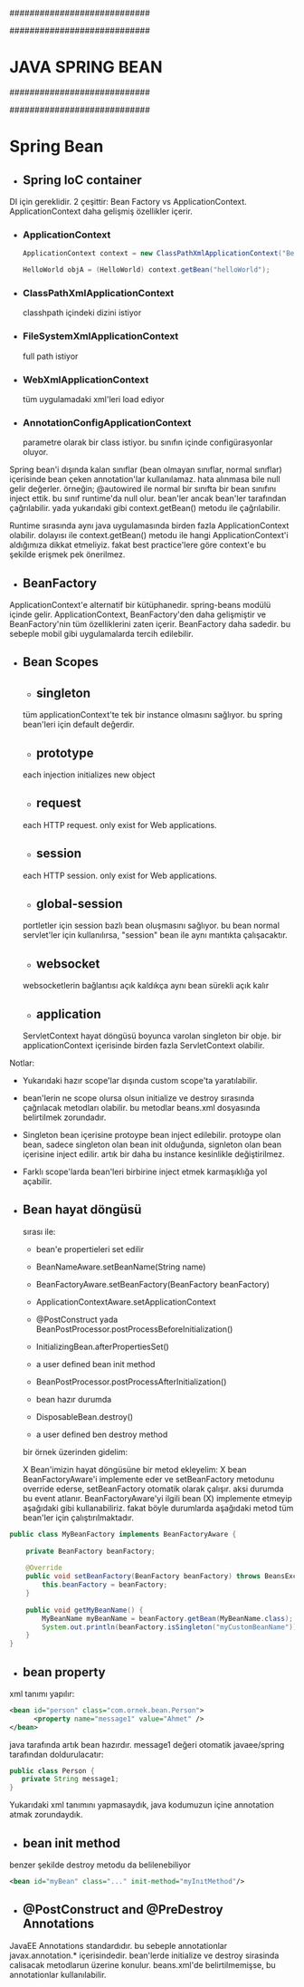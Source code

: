 ############################

############################
# JAVA SPRING BEAN
############################

############################

# Spring Bean

- ## Spring IoC container
DI için gereklidir. 2 çeşittir: Bean Factory vs ApplicationContext. ApplicationContext daha gelişmiş özellikler içerir.

  - ### ApplicationContext

    ```java
    ApplicationContext context = new ClassPathXmlApplicationContext("Beans.xml");

    HelloWorld objA = (HelloWorld) context.getBean("helloWorld");
    ```

  - ### ClassPathXmlApplicationContext
    classhpath içindeki dizini istiyor

  - ### FileSystemXmlApplicationContext
    full path istiyor

  - ### WebXmlApplicationContext
    tüm uygulamadaki xml'leri load ediyor

  - ### AnnotationConfigApplicationContext
    parametre olarak bir class istiyor. bu sınıfın içinde configürasyonlar oluyor.

  Spring bean'i dışında kalan sınıflar (bean olmayan sınıflar, normal sınıflar) içerisinde bean çeken annotation'lar kullanılamaz. hata alınmasa bile null gelir değerler. örneğin; @autowired ile normal bir sınıfta bir bean sınıfını inject ettik. bu sınıf runtime'da null olur. bean'ler ancak bean'ler tarafından çağrılabilir. yada yukarıdaki gibi context.getBean() metodu ile çağrılabilir.

  Runtime sırasında aynı java uygulamasında birden fazla ApplicationContext olabilir. dolayısı ile context.getBean() metodu ile hangi ApplicationContext'i aldığımıza dikkat etmeliyiz. fakat best practice'lere göre context'e bu şekilde erişmek pek önerilmez.

- ## BeanFactory
ApplicationContext'e alternatif bir kütüphanedir. spring-beans modülü içinde gelir. ApplicationContext, BeanFactory'den daha gelişmiştir ve BeanFactory'nin tüm özelliklerini zaten içerir. BeanFactory daha sadedir. bu sebeple mobil gibi uygulamalarda tercih edilebilir.

- ## Bean Scopes
  - ## singleton
  tüm applicationContext'te tek bir instance olmasını sağlıyor. bu spring bean'leri için default değerdir.

  - ## prototype
  each injection initializes new object

  - ## request
  each HTTP request. only exist for Web applications.

  - ## session
  each HTTP session. only exist for Web applications.

  - ## global-session
  portletler için session bazlı bean oluşmasını sağlıyor. bu bean normal servlet'ler için kullanılırsa, "session" bean ile aynı mantıkta çalışacaktır.

  - ## websocket
  websocketlerin bağlantısı açık kaldıkça aynı bean sürekli açık kalır

  - ## application
  ServletContext hayat döngüsü boyunca varolan singleton bir obje. bir applicationContext içerisinde birden fazla ServletContext olabilir.

Notlar:
- Yukarıdaki hazır scope'lar dışında custom scope'ta yaratılabilir.

- bean'lerin ne scope olursa olsun initialize ve destroy sırasında çağrılacak metodları olabilir. bu metodlar beans.xml dosyasında belirtilmek zorundadır.

- Singleton bean içerisine protoype bean inject edilebilir. protoype olan bean, sadece singleton olan bean init olduğunda, signleton olan bean içerisine inject edilir. artık bir daha bu instance kesinlikle değiştirilmez.

- Farklı scope'larda bean'leri birbirine inject etmek karmaşıklığa yol açabilir.

- ## Bean hayat döngüsü
  sırası ile:

  - bean'e propertieleri set edilir

  - BeanNameAware.setBeanName(String name)

  - BeanFactoryAware.setBeanFactory(BeanFactory beanFactory)

  - ApplicationContextAware.setApplicationContext

  - @PostConstruct yada BeanPostProcessor.postProcessBeforeInitialization()

  - InitializingBean.afterPropertiesSet()

  - a user defined bean init method

  - BeanPostProcessor.postProcessAfterInitialization()

  - bean hazır durumda

  - DisposableBean.destroy()

  - a user defined ben destroy method

  bir örnek üzerinden gidelim:

  X Bean'imizin hayat döngüsüne bir metod ekleyelim: X bean BeanFactoryAware'i implemente eder ve setBeanFactory metodunu override ederse, setBeanFactory otomatik olarak çalışır. aksi durumda bu event atlanır.
  BeanFactoryAware'yi ilgili bean (X) implemente etmeyip aşağıdaki gibi kullanabiliriz. fakat böyle durumlarda aşağıdaki metod tüm bean'ler için çalıştırılmaktadır.

```java
public class MyBeanFactory implements BeanFactoryAware {
 
    private BeanFactory beanFactory;
 
    @Override
    public void setBeanFactory(BeanFactory beanFactory) throws BeansException {
        this.beanFactory = beanFactory;
    }
 
    public void getMyBeanName() {
        MyBeanName myBeanName = beanFactory.getBean(MyBeanName.class);
        System.out.println(beanFactory.isSingleton("myCustomBeanName"));
    }
}
```

- ## bean property

xml tanımı yapılır:

```xml
<bean id="person" class="com.ornek.bean.Person">
      <property name="message1" value="Ahmet" />
</bean>
```

java tarafında artık bean hazırdır. message1 değeri otomatik javaee/spring tarafından doldurulacatır:

```java
public class Person {
   private String message1;
}
```

Yukarıdaki xml tanımını yapmasaydık, java kodumuzun içine annotation atmak zorundaydık.

- ## bean init method

benzer şekilde destroy metodu da belilenebiliyor

```xml
<bean id="myBean" class="..." init-method="myInıtMethod"/>
```

- ## @PostConstruct and @PreDestroy Annotations

JavaEE Annotations standardıdır. bu sebeple annotationlar javax.annotation.\* içerisindedir. bean'lerde initialize ve destroy sirasinda calisacak metodlarun üzerine konulur. beans.xml'de belirtilmemişse, bu annotationlar kullanılabilir.
